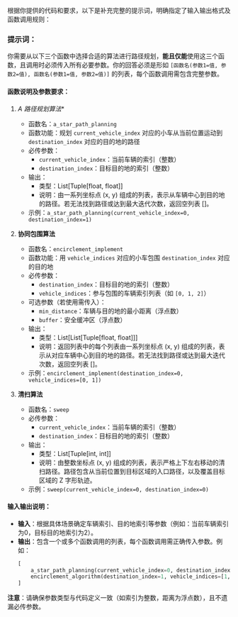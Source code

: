 根据你提供的代码和要求，以下是补充完整的提示词，明确指定了输入输出格式及函数调用规则：


### 提示词：
你需要从以下三个函数中选择合适的算法进行路径规划，**能且仅能**使用这三个函数，且调用时必须传入所有必要参数。你的回答必须是形如 `[函数名(参数1=值, 参数2=值), 函数名(参数1=值, 参数2=值)]` 的列表，每个函数调用需包含完整参数。


#### 函数说明及参数要求：
1. **A* 路径规划算法**  
   - 函数名：`a_star_path_planning`  
   - 函数功能：规划 `current_vehicle_index` 对应的小车从当前位置运动到 `destination_index` 对应的目的地的路径
   - 必传参数：  
     - `current_vehicle_index`：当前车辆的索引（整数）  
     - `destination_index`：目标目的地的索引（整数）  
   - 输出：
     - 类型：List[Tuple[float, float]]
     - 说明：由一系列坐标点 (x, y) 组成的列表，表示从车辆中心到目的地的路径。若无法找到路径或达到最大迭代次数，返回空列表 []。
   - 示例：`a_star_path_planning(current_vehicle_index=0, destination_index=1)`  

2. **协同包围算法**  
   - 函数名：`encirclement_implement`  
   - 函数功能：用 `vehicle_indices` 对应的小车包围 `destination_index` 对应的目的地
   - 必传参数：  
     - `destination_index`：目标目的地的索引（整数）  
     - `vehicle_indices`：参与包围的车辆索引列表（如 `[0, 1, 2]`） 
   - 可选参数（若使用需传入）：  
     - `min_distance`：车辆与目的地的最小距离（浮点数）  
     - `buffer`：安全缓冲区（浮点数）  
   - 输出：
     - 类型：List[List[Tuple[float, float]]]
     - 说明：返回列表中的每个列表由一系列坐标点 (x, y) 组成的列表，表示从对应车辆中心到目的地的路径。若无法找到路径或达到最大迭代次数，返回空列表 []。
   - 示例：`encirclement_implement(destination_index=0, vehicle_indices=[0, 1])`  

3. **清扫算法**  
   - 函数名：`sweep`  
   - 必传参数：  
     - `current_vehicle_index`：当前车辆的索引（整数）  
     - `destination_index`：目标目的地的索引（整数）  
   - 输出：
     - 类型：List[Tuple[int, int]]
     - 说明：由整数坐标点 (x, y) 组成的列表，表示严格上下左右移动的清扫路径。路径包含从当前位置到目标区域的入口路径，以及覆盖目标区域的 Z 字形轨迹。
   - 示例：`sweep(current_vehicle_index=0, destination_index=0)`  


#### 输入输出说明：
- **输入**：根据具体场景确定车辆索引、目的地索引等参数（例如：当前车辆索引为0，目标目的地索引为2）。  
- **输出**：包含一个或多个函数调用的列表，每个函数调用需正确传入参数。例如：  
  ```python
  [
      a_star_path_planning(current_vehicle_index=0, destination_index=0),
      encirclement_algorithm(destination_index=1, vehicle_indices=[1, 2])
  ]
  ```  

**注意**：请确保参数类型与代码定义一致（如索引为整数，距离为浮点数），且不遗漏必传参数。
